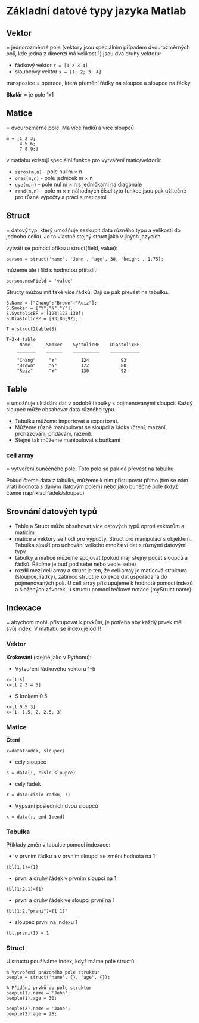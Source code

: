 # Základní datové typy jazyka Matlab

## Vektor
= jednorozměrné pole (vektory jsou speciálním případem dvourozměrných polí, kde jedna z dimenzí má velikost 1)
jsou dva druhy vektoru: 
- řádkový vektor
  ```r = [1 2 3 4]```
- sloupcový vektor
  ```s = [1; 2; 3; 4]```

transpozice = operace, která přemění řádky na sloupce a sloupce na řádky

**Skalár** = je pole 1x1

## Matice
= dvourozměrné pole. Má více řádků a více sloupců 
```
m = [1 2 3; 
     4 5 6; 
     7 8 9;]
```

v matlabu existují speciální funkce pro vytváření matic/vektorů:
- ```zeros(m,n)``` - pole nul m × n
- ```ones(m,n)``` - pole jedniček m × n
- ```eye(m,n)``` - pole nul m × n s jedničkami na diagonále
- ```rand(m,n)``` - pole m × n náhodných čísel
tyto funkce jsou pak užitečné pro různé výpočty a práci s maticemi

## Struct
= datový typ, který umožňuje seskupit data různého typu a velikosti do jednoho celku.
Je to vlastně stejný struct jako v jiných jazycích 

vytváří se pomocí příkazu struct(field, value):

```
person = struct('name', 'John', 'age', 30, 'height', 1.75);
```
můžeme ale i fild s hodnotou přiřadit:
```
person.newField = 'value'
```
Structy můžou mít také více řádků. Dají se pak převést na tabulku.
```
S.Name = ["Chang";"Brown";"Ruiz"];
S.Smoker = ["Y";"N";"Y"];
S.SystolicBP = [124;122;130];
S.DiastolicBP = [93;80;92];

T = struct2table(S)

T=3×4 table
     Name      Smoker    SystolicBP    DiastolicBP
    _______    ______    __________    ___________

    "Chang"     "Y"         124            93     
    "Brown"     "N"         122            80     
    "Ruiz"      "Y"         130            92
```
## Table
= umožňuje ukládání dat v podobě tabulky s pojmenovanými sloupci. Každý sloupec může obsahovat data různého typu.
- Tabulku můžeme importovat a exportovat.
- Můžeme různě manipulovat se sloupci a řádky (čtení, mazání, prohazování, přidávání, řazení).
- Stejně tak můžeme manipulovat s buňkami

### cell array
= vytvoření buněčného pole. Toto pole se pak dá převést na tabulku

Pokud čteme data z tabulky, můžeme k nim přistupovat přímo (tím se nám vrátí hodnota s daným datovým polem) nebo 
jako buněčné pole (když čteme například řádek/sloupec)

## Srovnání datových typů
- Table a Struct může obsahovat více datových typů oproti vektorům a maticím
- matice a vektory se hodí pro výpočty. Struct pro manipulaci s objektem. Tabulka slouží pro uchování velkého množství dat s různými datovými typy
- tabulky a matice můžeme spojovat (pokud mají stejný počet sloupců a řádků. Řádíme je buď pod sebe nebo vedle sebe)
- rozdíl mezi cell array a struct je ten, že cell array je maticová struktura (sloupce, řádky), zatímco struct je kolekce dat uspořádaná do pojmenovaných polí. U cell array přistupujeme k hodnotě pomocí indexů a složených závorek, u structu pomocí tečkové notace (myStruct.name).  

## Indexace 
= abychom mohli přistupovat k prvkům, je potřeba aby každý prvek měl svůj index. V matlabu se indexuje od 1! 
### Vektor
**Krokování** (stejné jako v Pythonu):
- Vytvoření řádkového vektoru 1-5
```
x=[1:5]
x=[1 2 3 4 5] 
```
-  S krokem 0.5
```
x=[1:0.5:3] 
x=[1, 1.5, 2, 2.5, 3]
```
### Matice
**Čtení**
```
x=data(radek, sloupec)
```
- celý sloupec
```
s = data(:, cislo sloupce)
```
- celý řádek
```
r = data(cislo radku, :)
```
- Vypsání posledních dvou sloupců
```
x = data(:, end-1:end)
```
### Tabulka
Příklady změn v tabulce pomocí indexace:
- v prvním řádku a v prvním sloupci se změní hodnota na 1
```
tbl(1,1)={1}  
```
- první a druhý řádek v prvním sloupci na 1
```
tbl(1:2,1)={1}
```
- první a druhý řádek ve sloupci první na 1
```
tbl(1:2,"prvni")={1 1}'
```
- sloupec první na indexu 1
```
tbl.prvni(1) = 1 
```
### Struct 
U structu používáme index, když máme pole structů
```
% Vytvoření prázdného pole struktur
people = struct('name', {}, 'age', {});

% Přidání prvků do pole struktur
people(1).name = 'John';
people(1).age = 30;

people(2).name = 'Jane';
people(2).age = 28;
```

